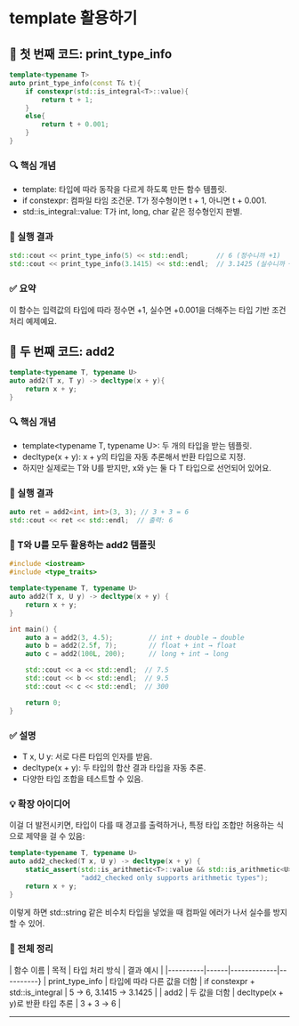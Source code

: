 # template 활용하기

## 🧠 첫 번째 코드: print_type_info
```cpp
template<typename T>
auto print_type_info(const T& t){
    if constexpr(std::is_integral<T>::value){
        return t + 1;
    }
    else{
        return t + 0.001;
    }
}
```

### 🔍 핵심 개념
- template<typename T>: 타입에 따라 동작을 다르게 하도록 만든 함수 템플릿.
- if constexpr: 컴파일 타임 조건문. T가 정수형이면 t + 1, 아니면 t + 0.001.
- std::is_integral<T>::value: T가 int, long, char 같은 정수형인지 판별.
### 🧪 실행 결과
```cpp
std::cout << print_type_info(5) << std::endl;       // 6 (정수니까 +1)
std::cout << print_type_info(3.1415) << std::endl;  // 3.1425 (실수니까 +0.001)
```


### ✅ 요약
이 함수는 입력값의 타입에 따라 정수면 +1, 실수면 +0.001을 더해주는 타입 기반 조건 처리 예제예요.

## 🧠 두 번째 코드: add2
```cpp
template<typename T, typename U>
auto add2(T x, T y) -> decltype(x + y){
    return x + y;
}
```

### 🔍 핵심 개념
- template<typename T, typename U>: 두 개의 타입을 받는 템플릿.
- decltype(x + y): x + y의 타입을 자동 추론해서 반환 타입으로 지정.
- 하지만 실제로는 T와 U를 받지만, x와 y는 둘 다 T 타입으로 선언되어 있어요.

### 🧪 실행 결과
```cpp
auto ret = add2<int, int>(3, 3); // 3 + 3 = 6
std::cout << ret << std::endl;  // 출력: 6
```

### 🧪 T와 U를 모두 활용하는 add2 템플릿
```cpp
#include <iostream>
#include <type_traits>

template<typename T, typename U>
auto add2(T x, U y) -> decltype(x + y) {
    return x + y;
}

int main() {
    auto a = add2(3, 4.5);         // int + double → double
    auto b = add2(2.5f, 7);        // float + int → float
    auto c = add2(100L, 200);      // long + int → long

    std::cout << a << std::endl;  // 7.5
    std::cout << b << std::endl;  // 9.5
    std::cout << c << std::endl;  // 300

    return 0;
}
```


### ✅ 설명
- T x, U y: 서로 다른 타입의 인자를 받음.
- decltype(x + y): 두 타입의 합산 결과 타입을 자동 추론.
- 다양한 타입 조합을 테스트할 수 있음.

### 💡 확장 아이디어
이걸 더 발전시키면, 타입이 다를 때 경고를 출력하거나, 특정 타입 조합만 허용하는 식으로 제약을 걸 수 있음:
```cpp
template<typename T, typename U>
auto add2_checked(T x, U y) -> decltype(x + y) {
    static_assert(std::is_arithmetic<T>::value && std::is_arithmetic<U>::value,
                  "add2_checked only supports arithmetic types");
    return x + y;
}
```
이렇게 하면 std::string 같은 비수치 타입을 넣었을 때 컴파일 에러가 나서 실수를 방지할 수 있어.


### 🧩 전체 정리
| 함수 이름 | 목적 | 타입 처리 방식 | 결과 예시 |
|----------|------|-------------|----------} 
| print_type_info | 타입에 따라 다른 값을 더함 | if constexpr + std::is_integral | 5 → 6, 3.1415 → 3.1425 | 
| add2 | 두 값을 더함 | decltype(x + y)로 반환 타입 추론 | 3 + 3 → 6 | 


---

